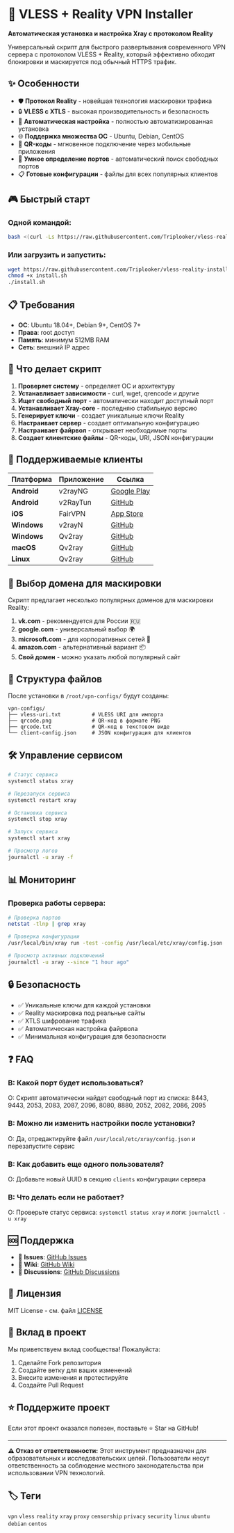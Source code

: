 # 🚀 VLESS + Reality VPN Installer

**Автоматическая установка и настройка Xray с протоколом Reality**

Универсальный скрипт для быстрого развертывания современного VPN сервера с протоколом VLESS + Reality, который эффективно обходит блокировки и маскируется под обычный HTTPS трафик.

## ✨ Особенности

- 🛡️ **Протокол Reality** - новейшая технология маскировки трафика
- 🔒 **VLESS с XTLS** - высокая производительность и безопасность  
- 🎯 **Автоматическая настройка** - полностью автоматизированная установка
- 🌐 **Поддержка множества ОС** - Ubuntu, Debian, CentOS
- 📱 **QR-коды** - мгновенное подключение через мобильные приложения
- 🔧 **Умное определение портов** - автоматический поиск свободных портов
- 📋 **Готовые конфигурации** - файлы для всех популярных клиентов

## 🎮 Быстрый старт

### Одной командой:

```bash
bash <(curl -Ls https://raw.githubusercontent.com/Triplooker/vless-reality-installer/main/install.sh)
```

### Или загрузить и запустить:

```bash
wget https://raw.githubusercontent.com/Triplooker/vless-reality-installer/main/install.sh
chmod +x install.sh
./install.sh
```

## 📋 Требования

- **ОС**: Ubuntu 18.04+, Debian 9+, CentOS 7+
- **Права**: root доступ
- **Память**: минимум 512MB RAM
- **Сеть**: внешний IP адрес

## 🔧 Что делает скрипт

1. **Проверяет систему** - определяет ОС и архитектуру
2. **Устанавливает зависимости** - curl, wget, qrencode и другие
3. **Ищет свободный порт** - автоматически находит доступный порт
4. **Устанавливает Xray-core** - последняю стабильную версию
5. **Генерирует ключи** - создает уникальные ключи Reality
6. **Настраивает сервер** - создает оптимальную конфигурацию
7. **Настраивает файрвол** - открывает необходимые порты
8. **Создает клиентские файлы** - QR-коды, URI, JSON конфигурации

## 📱 Поддерживаемые клиенты

| Платформа | Приложение | Ссылка |
|-----------|------------|--------|
| **Android** | v2rayNG | [Google Play](https://play.google.com/store/apps/details?id=com.v2ray.ang) |
| **Android** | v2RayTun | [GitHub](https://github.com/2dust/v2rayNG) |
| **iOS** | FairVPN | [App Store](https://apps.apple.com/app/fair-vpn/id1533873488) |
| **Windows** | v2rayN | [GitHub](https://github.com/2dust/v2rayN) |
| **Windows** | Qv2ray | [GitHub](https://github.com/Qv2ray/Qv2ray) |
| **macOS** | Qv2ray | [GitHub](https://github.com/Qv2ray/Qv2ray) |
| **Linux** | Qv2ray | [GitHub](https://github.com/Qv2ray/Qv2ray) |

## 🎯 Выбор домена для маскировки

Скрипт предлагает несколько популярных доменов для маскировки Reality:

1. **vk.com** - рекомендуется для России 🇷🇺
2. **google.com** - универсальный выбор 🌍  
3. **microsoft.com** - для корпоративных сетей 🏢
4. **amazon.com** - альтернативный вариант 📦
5. **Свой домен** - можно указать любой популярный сайт

## 📁 Структура файлов

После установки в `/root/vpn-configs/` будут созданы:

```
vpn-configs/
├── vless-uri.txt          # VLESS URI для импорта
├── qrcode.png             # QR-код в формате PNG  
├── qrcode.txt             # QR-код в текстовом виде
└── client-config.json     # JSON конфигурация для клиентов
```

## 🛠️ Управление сервисом

```bash
# Статус сервиса
systemctl status xray

# Перезапуск сервиса  
systemctl restart xray

# Остановка сервиса
systemctl stop xray

# Запуск сервиса
systemctl start xray

# Просмотр логов
journalctl -u xray -f
```

## 📊 Мониторинг

### Проверка работы сервера:
```bash
# Проверка портов
netstat -tlnp | grep xray

# Проверка конфигурации
/usr/local/bin/xray run -test -config /usr/local/etc/xray/config.json

# Просмотр активных подключений
journalctl -u xray --since "1 hour ago"
```

## 🔒 Безопасность

- ✅ Уникальные ключи для каждой установки
- ✅ Reality маскировка под реальные сайты  
- ✅ XTLS шифрование трафика
- ✅ Автоматическая настройка файрвола
- ✅ Минимальная конфигурация для безопасности

## ❓ FAQ

### **В: Какой порт будет использоваться?**
О: Скрипт автоматически найдет свободный порт из списка: 8443, 9443, 2053, 2083, 2087, 2096, 8080, 8880, 2052, 2082, 2086, 2095

### **В: Можно ли изменить настройки после установки?**
О: Да, отредактируйте файл `/usr/local/etc/xray/config.json` и перезапустите сервис

### **В: Как добавить еще одного пользователя?**
О: Добавьте новый UUID в секцию `clients` конфигурации сервера

### **В: Что делать если не работает?**
О: Проверьте статус сервиса: `systemctl status xray` и логи: `journalctl -u xray`

## 🆘 Поддержка

- 📧 **Issues**: [GitHub Issues](https://github.com/Triplooker/vless-reality-installer/issues)
- 📖 **Wiki**: [GitHub Wiki](https://github.com/Triplooker/vless-reality-installer/wiki)
- 💬 **Discussions**: [GitHub Discussions](https://github.com/Triplooker/vless-reality-installer/discussions)

## 📜 Лицензия

MIT License - см. файл [LICENSE](LICENSE)

## 🤝 Вклад в проект

Мы приветствуем вклад сообщества! Пожалуйста:

1. Сделайте Fork репозитория
2. Создайте ветку для ваших изменений  
3. Внесите изменения и протестируйте
4. Создайте Pull Request

## ⭐ Поддержите проект

Если этот проект оказался полезен, поставьте ⭐ Star на GitHub!

---

**⚠️ Отказ от ответственности:**
Этот инструмент предназначен для образовательных и исследовательских целей. Пользователи несут ответственность за соблюдение местного законодательства при использовании VPN технологий.

## 🏷️ Теги

`vpn` `vless` `reality` `xray` `proxy` `censorship` `privacy` `security` `linux` `ubuntu` `debian` `centos`
